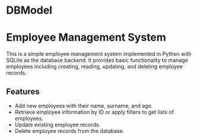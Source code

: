 # DBModel
# Employee Management System

This is a simple employee management system implemented in Python with SQLite as the database backend. It provides basic functionality to manage employees including creating, reading, updating, and deleting employee records.

## Features

- Add new employees with their name, surname, and age.
- Retrieve employee information by ID or apply filters to get lists of employees.
- Update existing employee records.
- Delete employee records from the database.
